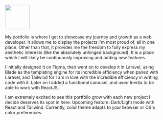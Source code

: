 <a href="https://github.com/amaralTheSage"><img src="https://github.com/amaralTheSage.png" width="80" height="80"></a> &nbsp;

My portfolio is where I get to showcase my journey and growth as a web developer. It allows me to display the projects I'm most proud of, all in one place. Other than that, it provides me the freedom to fully express my aesthetic interests (like the absolutely unhinged background). It is a place which I will likely be continuously improving and adding new features. 

I initially designed it on Figma, then went on to develop it in Laravel, using Blade as the templating engine for its incredible efficiency when paired with Laravel, and Tailwind for I am in love with the incredible efficiency in writing code with it. Later on I added a functional carousel, and used Inertia to be able to work with ReactJS.  

I am extremely excited to see this portfolio grow with each new project I decide deserves its spot in here. 
Upcoming feature: Dark/Light mode with React and Tailwind. Currently, color theme adapts to your browser or OS's color preferences. 
